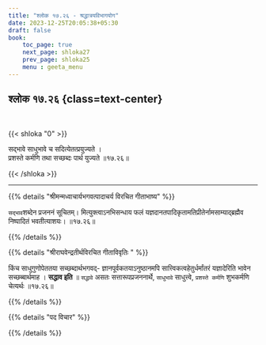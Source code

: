 ```yaml
---
title: "श्लोक १७.२६ - श्रद्धात्रयविभागयोग"
date: 2023-12-25T20:05:38+05:30
draft: false
book:
    toc_page: true
    next_page: shloka27
    prev_page: shloka25
    menu : geeta_menu
---
```




## श्लोक १७.२६ {class=text-center}

<br/>

{{< shloka  "0"  >}}

सद्भावे साधुभावे च सदित्येतत्प्रयुज्यते ।  
प्रशस्ते कर्मणि तथा सच्छब्दः पार्थ युज्यते ॥१७.२६॥

{{< /shloka >}}

---


{{% details "श्रीमन्मध्वाचार्यभगवत्पादाचर्य विरचित  गीताभाष्य" %}}

`सद्भाव`शब्देन प्रजननं सूचितम्। मित्युक्त्वाऽनभिसन्धाय फलं 
यज्ञदानतपादिकृतामतिप्रीतेर्नामसाम्याद्ब्रह्मैव निष्पादितं भवतीत्याशयः। ॥१७.२६॥

{{% /details %}}



{{% details "श्रीराघवेन्द्रतीर्थविरचित गीताविवृतिः " %}}

किंच साधुगुणोपेततया सच्छब्दार्थभगवद्‌- 
ज्ञानपूर्वकतयाऽनुष्ठानमपि सात्त्विकत्वहेतुर्धर्मांतरं यज्ञादेरिति 
भावेन सच्छब्बार्थमाह । **सद्धाव इति** ॥ 
`सद्धावे` असतः सत्तारूपप्रजननार्थे, `साधुभावे` साधुत्त्वे, 
`प्रशस्ते कर्मणि` शुभकर्मणि चेत्यर्थः ॥१७.२६॥

{{% /details %}}



{{% details "पद विचार" %}}


{{% /details %}}
